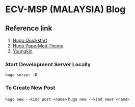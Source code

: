 # ECV-MSP (MALAYSIA) Blog

## Reference link

1. [Hugo Quickstart](https://gohugo.io/getting-started/quick-start/)
2. [Hugo PaperMod Theme](https://github.com/adityatelange/hugo-PaperMod/wiki/Installation)
3. [Youngkin](https://youngkin.github.io/post/createafreeblogsite/)

### Start Development Server Locally

`hugo server -D`

### To Create New Post

`hugo new --kind post <name>`
`hugo new --kind news <name>`
